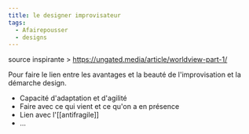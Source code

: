```yaml
---
title: le designer improvisateur
tags:
  - Afairepousser
  - designs
---
```


source inspirante > https://ungated.media/article/worldview-part-1/

Pour faire le lien entre les avantages et la beauté de l'improvisation et la démarche design.

-   Capacité d'adaptation et d'agilité
-   Faire avec ce qui vient et ce qu'on a en présence
-   Lien avec l'[[antifragile]]
-   ...